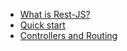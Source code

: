 <!-- docs/_sidebar.md -->

* [What is Rest-JS?](/)
* [Quick start](quick_start.md)
* [Controllers and Routing](controllers_and_routing.md)
